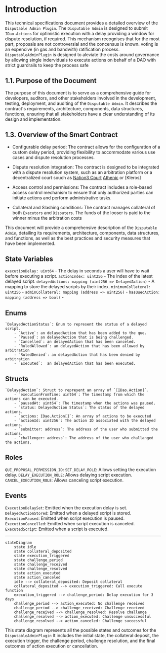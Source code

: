 # Introduction

This technical specifications document provides a detailed overview of the `Disputable Admin Plugin`. The `Disputable Admin` is designed to submit `IDao.Actions` for optimistic execution with a delay providing a window for dispute resolution, if required. This mechanism recognises that for the most part, proposals are not controversial and the concensus is known. voting is an expencive (in gas and bandwith) ratification process. `DisputableAdminPlugin` is designed to aleviate the costs around governance by allowing single inderviduals to execute actions on behalf of a DAO with strict guardrails to keep the process safe

## 1.1. Purpose of the Document

The purpose of this document is to serve as a comprehensive guide for developers, auditors, and other stakeholders involved in the development, testing, deployment, and auditing of the `Disputable Admin`. It describes the contract's requirements, architecture, components, data structures, functions, ensuring that all stakeholders have a clear understanding of its design and implementation.

## 1.3. Overview of the Smart Contract

- Configurable delay period:
  The contract allows for the configuration of a custom delay period, providing flexibility to accommodate various use cases and dispute resolution processes.

- Dispute resolution integration:
  The contract is designed to be integrated with a dispute resolution system, such as an arbitration platform or a decentralized court souch as [Nation3 Court]() [Athenic]() or [Kleros]

- Access control and permissions:
  The contract includes a role-based access control mechanism to ensure that only authorized parties can initiate actions and perform administrative tasks.

- Collateral and Slashing conditions:
  The contract manages collateral of both `Executors` and `Disputers`. The funds of the looser is paid to the winner minus the arbitration costs

This document will provide a comprehensive description of the `Disputable Admin`, detailing its requirements, architecture, components, data structures, and functions, as well as the best practices and security measures that have been implemented.

## State Variables

`executionDelay: uint64` - The delay in seconds a user will have to wait before executing a script.
`actionIndex: uint256` - The index of the latest delayed script.
`delayedActions: mapping (uint256 => DelayedAction)` - A mapping to store the delayed scripts by their index.
`minimumCollateral: uint256` -
`adminCollateral: mapping (address => uint256)` -
`hasQuedAction: mapping (address => bool)` -

## Enums

```
`DelayedActionStatus`: Enum to represent the status of a delayed script.
    - `Active`: an delayedAction that has been added to the que.
    - `Paused`: an delayedAction that is being challenged.
    - `Cancelled`: an delayedAction that has been canceled.
    - `RuledAllowed`: an delayedAction that has been allowed by arbitration
    - `RuledDenied`: an delayedAction that has been denied by arbitration
    - `Executed`:  an delayedAction that has been executed.
```

## Structs

```
`DelayedAction`: Struct to represent an array of `[IDao.Action]`.
    - `executionFromTime: uint64`: The timestamp from which the actions can be executed.
    - `pausedAt: uint64`: The timestamp when the actions was paused.
    - `status: DelayedAction Status`: The status of the delayed actions.
    - `actions: IDao.Action[]`: An array of actions to be executed
    - `actionId: uint256`: The action ID associated with the delayed actions.
    - `submitter: address`: The address of the user who submitted the actions.
    - `challenger: address`: The address of the user who challanged the actions.
```

## Roles

`QUE_PROPOSAL_PERMISSION_ID`:
`SET_DELAY_ROLE`: Allows setting the execution delay.
`DELAY_EXECUTION_ROLE`: Allows delaying script execution.
`CANCEL_EXECUTION_ROLE`: Allows canceling script execution.

## Events

`ExecutionDelaySet`: Emitted when the execution delay is set.
`DelayedActionStored`: Emitted when a delayed script is stored.
`ExecutionPaused`: Emitted when script execution is paused.
`ExecutionCancelled`: Emitted when script execution is canceled.
`ExecutedScript`: Emitted when a script is executed.

---

```mermaid
stateDiagram
    state idle
    state collateral_deposited
    state execution_triggered
    state challenge_period
    state challenge_received
    state challenge_resolved
    state action_executed
    state action_canceled
    idle --> collateral_deposited: Deposit collateral
    collateral_deposited --> execution_triggered: Call execute function
    execution_triggered --> challenge_period: Delay execution for 3 days
    challenge_period --> action_executed: No challenge received
    challenge_period --> challenge_received: Challenge received
    challenge_received --> challenge_resolved: Resolve challenge
    challenge_resolved --> action_executed: Challenge unsuccessful
    challenge_resolved --> action_canceled: Challenge successful
```

This state diagram represents all the possible states and outcomes for the `DisputableAdminPlugin` It includes the initial state, the collateral deposit, the execution trigger, the challenge period, challenge resolution, and the final outcomes of action execution or cancellation.
